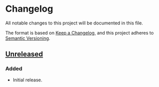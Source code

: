 # Changelog
All notable changes to this project will be documented in this file.

The format is based on [Keep a Changelog](https://keepachangelog.com/en/1.0.0/),
and this project adheres to [Semantic Versioning](https://semver.org/spec/v2.0.0.html).

## [Unreleased]
### Added
- Initial release.

[Unreleased]: https://github.com/Xyaneon/Xyaneon.ComputerScience.GraphTheory/compare/03ae34a6df4db3c57eb841715010c5262a2960d4...HEAD
